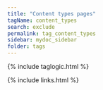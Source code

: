 ```yaml
---
title: "Content types pages"
tagName: content_types
search: exclude
permalink: tag_content_types
sidebar: mydoc_sidebar
folder: tags
---
```

{% include taglogic.html %}

{% include links.html %}
